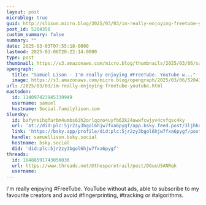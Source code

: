 ```yaml
---
layout: post
microblog: true
guid: http://slison.micro.blog/2025/03/03/im-really-enjoying-freetube-youtube.html
post_id: 5204350
custom_summary: false
summary: ""
date: 2025-03-03T07:55:18-0000
lastmod: 2025-03-06T20:22:14-0000
type: post
thumbnail: https://s3.amazonaws.com/micro.blog/thumbnails/2025/03/06/samuellison.com/ea76d876c0ebd3b0049844332161d20f.png
opengraph:
  title: "Samuel Lison - I'm really enjoying #FreeTube. YouTube w..."
  image: https://s3.amazonaws.com/micro.blog/opengraph/2025/03/06/5204350.png
url: /2025/03/03/im-really-enjoying-freetube-youtube.html
mastodon:
  id: 114097423945339949
  username: samuel
  hostname: Social.familylison.com
bluesky:
  id: bafyreihqfarbm4umbs6ih2orlqqno4uyfb62k24awwfcwjyv4cvfqsc4ky
  url: 'at://did:plc:5jr2zy3bgol6hjw7fxa6pygf/app.bsky.feed.post/3ljhhxdj6ji2v'
  link: 'https://bsky.app/profile/did:plc:5jr2zy3bgol6hjw7fxa6pygf/post/3ljhhxdj6ji2v'
  handle: samuellison.bsky.social
  hostname: bsky.social
  did: 'did:plc:5jr2zy3bgol6hjw7fxa6pygf'
threads:
  id: 18488591743056036
  url: https://www.threads.net/@thesporetrail/post/DGusU5ANRqk
  username: 
---
```

I'm really enjoying #FreeTube. YouTube without ads, able to subscribe to my favourite creators and avoid #fingerprinting, #tracking or #algorithms. 
